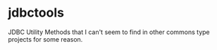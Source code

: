 jdbctools
=========

JDBC Utility Methods that I can't seem to find in other commons type projects for some reason.
